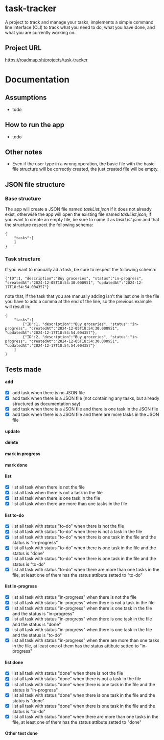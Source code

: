 # task-tracker
A project to track and manage your tasks, implements a simple command line interface (CLI) to track what you need to do, what you have done, and what you are currently working on.

## Project URL
https://roadmap.sh/projects/task-tracker

# Documentation

## Assumptions
- todo
## How to run the app
- todo
## Other notes
- Even if the user type in a wrong operation, the basic file with the basic file structure will be correctly created, the just created file will be empty.

## JSON file structure
### Base structure
The app will create a JSON file named *taskList.json* if it does not already exist, otherwise the app will open the existing file named *taskList.json*; if you want to create an empty file, be sure to name it as *taskList.json* and that the structure respect the following schema:
```
{
    "tasks":[
    ]
}
```
### Task structure
If you want to manually ad a task, be sure to respect the following schema:
```
{"ID":1, "description":"Buy groceries", "status":"in-progress", "createdAt":"2024-12-05T18:54:30.000951", "updatedAt":"2024-12-17T18:54:54.004357"}
```
note that, if the task that you are manually adding isn't the last one in the file you have to add a comma at the end of the line, so the previous example will result in:
```
{
    "tasks":[
        {"ID":1, "description":"Buy groceries", "status":"in-progress", "createdAt":"2024-12-05T18:54:30.000951", "updatedAt":"2024-12-17T18:54:54.004357"},
        {"ID":2, "description":"Buy groceries", "status":"in-progress", "createdAt":"2024-12-05T18:54:30.000951", "updatedAt":"2024-12-17T18:54:54.004357"}
    ]
}
```
## Tests made
#### add
- [x] add task when there is no JSON file
- [x] add task when there is a JSON file (not containing any tasks, but already structured as documentation say)
- [x] add task when there is a JSON file and there is one task in the JSON file
- [x] add task when there is a JSON file and there are more tasks in the JSON file
#### update
#### delete
#### mark in progress
#### mark done
#### list
- [x] list all task when there is not the file
- [x] list all task when there is not a task in the file
- [x] list all task when there is one task in the file
- [x] list all task when there are more than one tasks in the file
#### list to-do
- [x] list all task with status "to-do" when there is not the file
- [x] list all task with status "to-do" when there is not a task in the file
- [x] list all task with status "to-do" when there is one task in the file and the status is "in-progress"
- [x] list all task with status "to-do" when there is one task in the file and the status is "done"
- [x] list all task with status "to-do" when there is one task in the file and the status is "to-do"
- [x] list all task with status "to-do" when there are more than one tasks in the file, at least one of them has the status attibute setted to "to-do"
#### list in-progress
- [x] list all task with status "in-progress" when there is not the file
- [x] list all task with status "in-progress" when there is not a task in the file
- [x] list all task with status "in-progress" when there is one task in the file and the status is "in-progress"
- [x] list all task with status "in-progress" when there is one task in the file and the status is "done"
- [x] list all task with status "in-progress" when there is one task in the file and the status is "to-do"
- [x] list all task with status "in-progress" when there are more than one tasks in the file, at least one of them has the status attibute setted to "in-progress"
#### list done
- [x] list all task with status "done" when there is not the file
- [x] list all task with status "done" when there is not a task in the file
- [x] list all task with status "done" when there is one task in the file and the status is "in-progress"
- [x] list all task with status "done" when there is one task in the file and the status is "done"
- [x] list all task with status "done" when there is one task in the file and the status is "to-do"
- [x] list all task with status "done" when there are more than one tasks in the file, at least one of them has the status attibute setted to "done"
#### Other test done